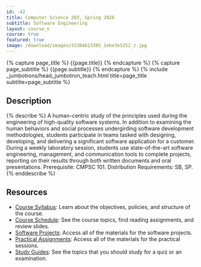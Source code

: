 ```yaml
---
id: -42
title: Computer Science 203, Spring 2020
subtitle: Software Engineering
layout: course_n
course: true
featured: true
image: /download/images/33384813385_1ebe3e5352_z.jpg
---
```


{% capture page_title %} {{page.title}} {% endcapture %}
{% capture page_subtitle %} {{page.subtitle}} {% endcapture %}
{% include _jumbotrons/head_jumbotron_teach.html title=page_title subtitle=page_subtitle %}

## Description

{% describe %}
A human-centric study of the principles used during the engineering of
high-quality software systems. In addition to examining the human behaviors and
social processes undergirding software development methodologies, students
participate in teams tasked with designing, developing, and delivering a
significant software application for a customer. During a weekly laboratory
session, students use state-of-the-art software engineering, management, and
communication tools to complete projects, reporting on their results through
both written documents and oral presentations. Prerequisite: CMPSC
101. Distribution Requirements: SB, SP.
{% enddescribe %}

## Resources

<ul>

<li><a href="https://github.com/Allegheny-Computer-Science-203-S2020/cs203-S2020-syllabus/releases/download/cs203S2020-syllabus-1.0.0/cs203S2020_syllabus.pdf"
class="major">Course Syllabus</a>: Learn about the objectives, policies, and structure of the course.</li>

<li><a href="{{site.baseurl}}teaching/cs203S2020/schedule/"
class="major">Course Schedule</a>: See the course topics, find reading assignments, and review slides.</li>

<li><a href="{{site.baseurl}}teaching/cs203S2020/laboratories/"
class="major">Software Projects</a>: Access all of the materials for the software projects.</li>

<li><a href="{{site.baseurl}}teaching/cs203S2020/practicals/"
class="major">Practical Assignments</a>: Access all of the materials for the practical sessions.</li>

<li><a href="{{site.baseurl}}teaching/cs203S2020/studyguides/"
class="major">Study Guides</a>: See the topics that you should study for a quiz or an examination.</li>

</ul>
